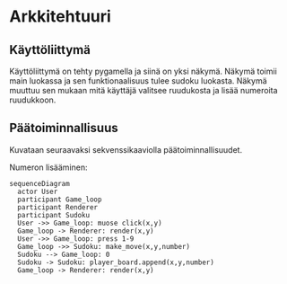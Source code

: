 # Arkkitehtuuri

## Käyttöliittymä

Käyttöliittymä on tehty pygamella ja siinä on yksi näkymä. Näkymä toimii main luokassa ja sen funktionaalisuus tulee sudoku luokasta. Näkymä muuttuu sen mukaan mitä käyttäjä valitsee ruudukosta ja lisää numeroita ruudukkoon.

## Päätoiminnallisuus

Kuvataan seuraavaksi sekvenssikaaviolla päätoiminnallisuudet.

Numeron lisääminen:
```mermaid
sequenceDiagram
  actor User
  participant Game_loop
  participant Renderer
  participant Sudoku
  User ->> Game_loop: muose click(x,y)
  Game_loop -> Renderer: render(x,y)
  User ->> Game_loop: press 1-9
  Game_loop ->> Sudoku: make_move(x,y,number)
  Sudoku --> Game_loop: 0
  Sudoku -> Sudoku: player_board.append(x,y,number)
  Game_loop -> Renderer: render(x,y)
```
